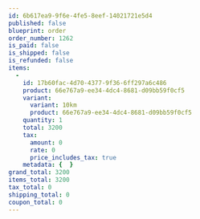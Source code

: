 ```yaml
---
id: 6b617ea9-9f6e-4fe5-8eef-14021721e5d4
published: false
blueprint: order
order_number: 1262
is_paid: false
is_shipped: false
is_refunded: false
items:
  -
    id: 17b60fac-4d70-4377-9f36-6ff297a6c486
    product: 66e767a9-ee34-4dc4-8681-d09bb59f0cf5
    variant:
      variant: 10km
      product: 66e767a9-ee34-4dc4-8681-d09bb59f0cf5
    quantity: 1
    total: 3200
    tax:
      amount: 0
      rate: 0
      price_includes_tax: true
    metadata: {  }
grand_total: 3200
items_total: 3200
tax_total: 0
shipping_total: 0
coupon_total: 0
---
```

